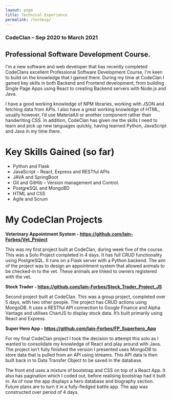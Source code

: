 ```yaml
---
layout: page
title: Technical Experience
permalink: /techexp/
---
```


### CodeClan – Sep 2020 to March 2021
## Professional Software Development Course. 

I'm a new software and web developer that has recently completed CodeClans excellent Professional Software Development 
Course, I'm keen to build on the knowledge that I gained there. During my time at CodeClan I gained key skills in both Backend 
and Frontend development, from building Single Page Apps using React to creating Backend servers with Node.js and Java.

I have a good working knowledge of NPM libraries, working with JSON and fetching data from APIs. I also have a great 
working knowledge of HTML, usually however, I’d use MaterialUI or another component rather than handwriting CSS. 
In addition, CodeClan has given me the skills I need to learn and pick up new languages quickly, 
having learned Python, JavaScript and Java in my time there.


# Key Skills Gained (so far)

- Python and Flask
- JavaScript – React, Express and RESTful APIs
- JAVA and SpringBoot
- Git and GitHib – Version management and Control.
- PostgreSQL and MongoBD
- HTML and CSS
- Agile and Scrum


# My CodeClan Projects 

**Veterinary Appointment System - https://github.com/Iain-Forbes/Vet_Project**

This was my first project built at CodeClan, during week five of the course. This was a Solo Project completed in 4 days. 
It has full CRUD functionality using PostgreSQL. It runs on a Flask server with a Python backend. The aim of the project 
was to design an appointment system that allowed animals to be checked-in to the vet. These animals are linked to owners 
registered with the vet.

**Stock Trader - https://github.com/Iain-Forbes/Stock_Trader_Project_JS**

Second project built at CodeClan. This was a group project, completed over 5 days, with two other people. The project has 
CRUD actions using MongoDB. It uses a RESTful API connection to Google Finance and Alpha Vantage and utilises ChartJS to display 
stock data. It’s built primarily using React and Express. 

**Super Hero App -  https://github.com/Iain-Forbes/FP_Superhero_App**

For my final CodeClan project I took the decision to attempt this solo as I wanted to consolidate my knowledge 
of React and play around with Java. The project isn’t fully finished the version I presented uses MongoDB to store 
data that is pulled from an API using streams. This API data is then built back in to Data Transfer Object to be saved in the database.

The front end uses a mixture of bootstrap and CSS on top of a React App. It also has pagination which I coded out, before 
realising bootstrap had it built in. As of now the app displays a hero database and biography section. Future plans 
are to turn it in a fully-fledged battle app. The app was constructed over period of 4 days. 


